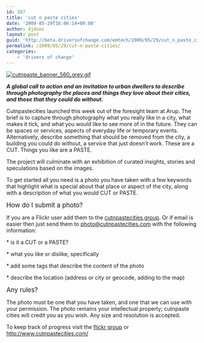 ```yaml
---
id: 587
title: 'cut n paste cities'
date: '2009-05-29T16:06:14+00:00'
author: djdunc
layout: post
guid: 'http://beta.driversofchange.com/emtech/2009/05/29/cut_n_paste_cities/'
permalink: /2009/05/29/cut-n-paste-cities/
categories:
    - 'drivers of change'
---
```


<span class="mt-enclosure mt-enclosure-image">[![cutnpaste_banner_560_grey.gif](https://i0.wp.com/www.driversofchange.com/wp-content/uploads/mt-old/emtech/images/cutnpaste_banner_560_grey.gif?resize=560%2C230)](http://www.cutnpastecities.com/)</span>

***A global call to action and an invitation to urban dwellers to describe through photography the places and things they love about their cities, and those that they could do without.***

Cutnpastecities launched this week out of the foresight team at Arup. The brief is to capture through photography what you really like in a city, what makes it tick, and what you would like to see more of in the future. They can be spaces or services, aspects of everyday life or temporary events. Alternatively, describe something that should be removed from the city, a building you could do without, a service that just doesn’t work. These are a CUT. Things you like are a PASTE.

The project will culminate with an exhibition of curated insights, stories and speculations based on the images.

To get started all you need is a photo you have taken with a few keywords that highlight what is special about that place or aspect of the city, along with a description of what you would CUT or PASTE.

<big>How do I submit a photo?</big>

If you are a Flickr user add them to the [cutnpastecities group](http://www.flickr.com/groups/cutnpastecities/). Or if email is easier then just send them to <photo@cutnpastecities.com> with the following information:

\* is it a CUT or a PASTE?

\* what you like or dislike, specifically

\* add some tags that describe the content of the photo

\* describe the location (address or city or geocode, adding to the map)

<big>Any rules?</big>

The photo must be one that you have taken, and one that we can use with your permission. The photo remains your intellectual property; cutnpaste cities will credit you as you wish. Any size and resolution is accepted.

To keep track of progress visit the [flickr group](http://www.flickr.com/groups/cutnpastecities/) or <http://www.cutnpastecities.com/>